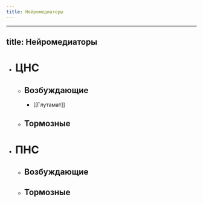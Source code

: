 ```yaml
---
title: Нейромедиаторы
---
```


- ---
title: Нейромедиаторы
---

- # ЦНС
	 - ## Возбуждающие
		 - [[Глутамат]]

	 - ## Тормозные

- # ПНС
	 - ## Возбуждающие

	 - ## Тормозные
